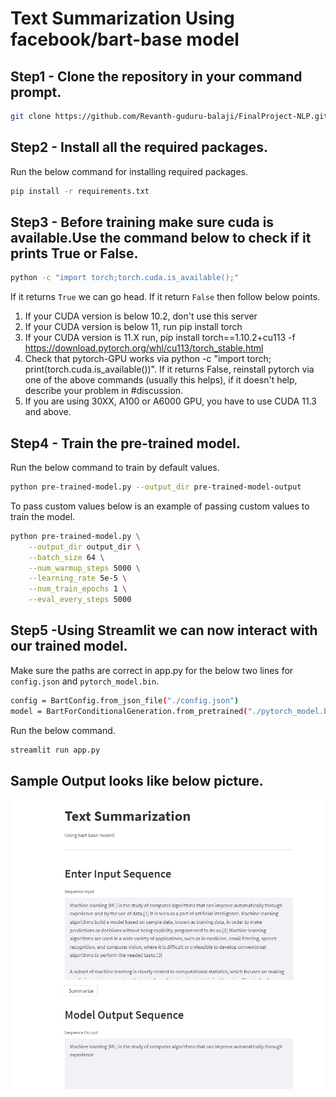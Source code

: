 # Text Summarization Using facebook/bart-base model
## Step1 - Clone the repository in your command prompt.
```bash
git clone https://github.com/Revanth-guduru-balaji/FinalProject-NLP.git
```
## Step2 - Install all the required packages.
Run the below command for installing required packages.
```bash
pip install -r requirements.txt
```
## Step3 - Before training make sure cuda is available.Use the command below to check if it prints True or False.
```bash
python -c "import torch;torch.cuda.is_available();"
```
If it returns `True` we can go head.
If it return `False` then follow below points.
1. If your CUDA version is below 10.2, don't use this server
2. If your CUDA version is below 11, run pip install torch
3. If your CUDA version is 11.X run, pip install torch==1.10.2+cu113 -f https://download.pytorch.org/whl/cu113/torch_stable.html
4. Check that pytorch-GPU works via python -c "import torch; print(torch.cuda.is_available())". If it returns False, reinstall pytorch via one of the above commands (usually this helps), if it doesn't help, describe your problem in #discussion.
5. If you are using 30XX, A100 or A6000 GPU, you have to use CUDA 11.3 and above.

## Step4 - Train the pre-trained model.
Run the below command to train by default values.
```bash
python pre-trained-model.py --output_dir pre-trained-model-output
```
To pass custom values below is an example of passing custom values to train the model.
```bash
python pre-trained-model.py \
    --output_dir output_dir \
    --batch_size 64 \
    --num_warmup_steps 5000 \
    --learning_rate 5e-5 \
    --num_train_epochs 1 \
    --eval_every_steps 5000
```
## Step5 -Using Streamlit we can now interact  with our trained model.
Make sure the paths are correct in app.py for the below two lines for `config.json` and `pytorch_model.bin`.
```bash
config = BartConfig.from_json_file("./config.json")
model = BartForConditionalGeneration.from_pretrained("./pytorch_model.bin", config=config)
```
Run the below command.
```bash
streamlit run app.py
```
## Sample Output looks like below picture.
![alt text](https://github.com/Revanth-guduru-balaji/FinalProject-NLP/blob/main/sample%20output.jpeg)
